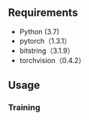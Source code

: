 ## Requirements
* Python (3.7)
* pytorch（1.3.1）
* bitstring（3.1.9）
* torchvision（0.4.2）
## Usage
### Training
